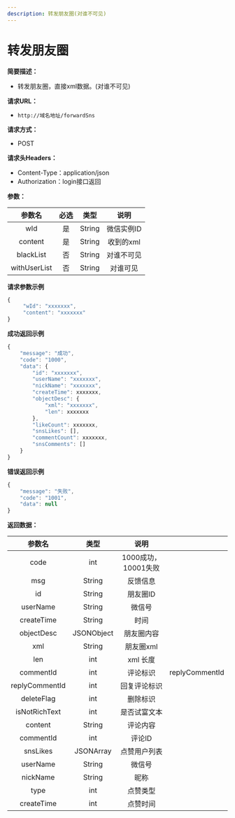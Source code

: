 ```yaml
---
description: 转发朋友圈(对谁不可见)
---
```


# 转发朋友圈

**简要描述：**

* 转发朋友圈，直接xml数据。\(对谁不可见\)

**请求URL：**

* `http://域名地址/forwardSns`

**请求方式：**

* POST 

**请求头Headers：**

* Content-Type：application/json
* Authorization：login接口返回

**参数：**

| 参数名 | 必选 | 类型 | 说明 |
| :---: | :---: | :---: | :---: |
| wId | 是 | String | 微信实例ID |
| content | 是 | String | 收到的xml |
| blackList | 否 | String | 对谁不可见 |
| withUserList | 否 | String | 对谁可见 |

**请求参数示例**

```javascript
{
     "wId": "xxxxxxx",
     "content": "xxxxxxx"
}
```

**成功返回示例**

```javascript
{
    "message": "成功",
    "code": "1000",
    "data": {
        "id": "xxxxxxx",
        "userName": "xxxxxxx",
        "nickName": "xxxxxxx",
        "createTime": xxxxxxx,
        "objectDesc": {
            "xml": "xxxxxxx",
            "len": xxxxxxx
        },
        "likeCount": xxxxxxx,
        "snsLikes": [],
        "commentCount": xxxxxxx,
        "snsComments": []
    }
}
```

**错误返回示例**

```javascript
{
    "message": "失败",
    "code": "1001",
    "data": null
}
```

**返回数据：**

| 参数名 | 类型 | 说明 |  |
| :---: | :---: | :---: | :--- |
| code | int | 1000成功，10001失败 |  |
| msg | String | 反馈信息 |  |
| id | String | 朋友圈ID |  |
| userName | String | 微信号 |  |
| createTime | String | 时间 |  |
| objectDesc | JSONObject | 朋友圈内容 |  |
| xml | String | 朋友圈xml |  |
| len | int | xml 长度 |  |
| commentId | int | 评论标识 | replyCommentId |
| replyCommentId | int | 回复评论标识 |  |
| deleteFlag | int | 删除标识 |  |
| isNotRichText | int | 是否试富文本 |  |
| content | String | 评论内容 |  |
| commentId | int | 评论ID |  |
| snsLikes | JSONArray | 点赞用户列表 |  |
| userName | String | 微信号 |  |
| nickName | String | 昵称 |  |
| type | int | 点赞类型 |  |
| createTime | int | 点赞时间 |  |

